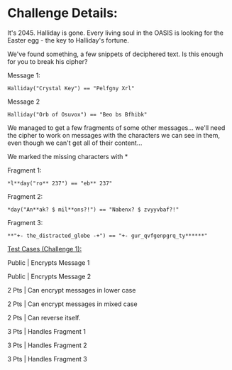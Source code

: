 # Challenge Details: 

It's 2045. Halliday is gone. Every living soul in the OASIS is looking for the Easter egg - the key to Halliday's fortune.

We've found something, a few snippets of deciphered text. Is this enough for you to break his cipher?

Message 1:

`Halliday("Crystal Key") == "Pelfgny Xrl"`


Message 2

`Halliday("Orb of Osuvox") == "Beo bs Bfhibk"`


We managed to get a few fragments of some other messages... we'll need the cipher to work on messages with the characters we can see in them, even though we can't get all of their content...

We marked the missing characters with *



Fragment 1:

`*l**day("ro** 237") == "eb** 237"`


Fragment 2:

`*day("An**ak? $ mil**ons?!") == "Nabenx? $ zvyyvbaf?!"`


Fragment 3:

`**"+- the_distracted_globe -+") == "+- gur_qvfgenpgrq_ty******"`



 <ins>Test Cases (Challenge 1):</ins>



Public | Encrypts Message 1

Public | Encrypts Message 2

2 Pts | Can encrypt messages in lower case

2 Pts | Can encrypt messages in mixed case

2 Pts | Can reverse itself.

3 Pts | Handles Fragment 1

3 Pts | Handles Fragment 2

3 Pts | Handles Fragment 3

